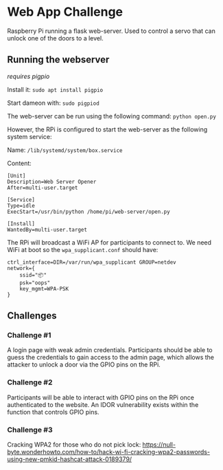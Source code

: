 # Web App Challenge

Raspberry Pi running a flask web-server. Used to control a servo that can unlock one of the doors to a level.

## Running the webserver

_requires pigpio_

Install it: `sudo apt install pigpio`

Start dameon with: `sudo pigpiod`

The web-server can be run using the following command: `python open.py`


However, the RPi is configured to start the web-server as the following system service:

Name: `/lib/systemd/system/box.service`

Content:

```
[Unit]
Description=Web Server Opener
After=multi-user.target

[Service]
Type=idle
ExecStart=/usr/bin/python /home/pi/web-server/open.py

[Install]
WantedBy=multi-user.target
```

The RPi will broadcast a WiFi AP for participants to connect to. We need WiFi at boot so the `wpa_supplicant.conf` should have:

```
ctrl_interface=DIR=/var/run/wpa_supplicant GROUP=netdev
network={
    ssid="📦"
    psk="oops"
    key_mgmt=WPA-PSK
}
```

## Challenges
### Challenge \#1
A login page with weak admin credentials. Participants should be able to guess the credentials to gain access to the admin page, which allows the attacker to unlock a door via the GPIO pins on the RPi.

### Challenge \#2
Participants will be able to interact with GPIO pins on the RPi once authenticated to the website. An IDOR vulnerability exists within the function that controls GPIO pins.

### Challenge \#3
Cracking WPA2 for those who do not pick lock:
https://null-byte.wonderhowto.com/how-to/hack-wi-fi-cracking-wpa2-passwords-using-new-pmkid-hashcat-attack-0189379/
